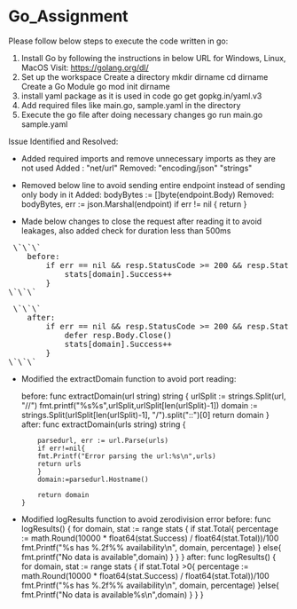 # Go_Assignment

Please follow below steps to execute the code written in go:
1. Install Go by following the instructions in below URL for Windows, Linux, MacOS
    Visit: https://golang.org/dl/
2. Set up the workspace
    Create a directory
      mkdir dirname
      cd dirname
    Create a Go Module
      go mod init dirname
3. install yaml package as it is used in code
    go get gopkg.in/yaml.v3
4. Add required files like main.go, sample.yaml in the directory
5. Execute the go file after doing necessary changes
    go run main.go sample.yaml


Issue Identified and Resolved:

- Added required imports and remove unnecessary imports as they are not used
    Added :
      "net/url" 
    Removed:
      "encoding/json"
      "strings"

-  Removed below line to avoid sending entire endpoint instead of sending only body in it
    Added:
        bodyBytes := []byte(endpoint.Body)
    Removed:
        bodyBytes, err := json.Marshal(endpoint)
        if err != nil {
            return
        } 
- Made below changes to close the request after reading it to avoid leakages, also added check for duration  less than 500ms
<pre> \`\`\` 
    before:
        if err == nil && resp.StatusCode >= 200 && resp.StatusCode < 300 && duration <= 500*time.Millisecond {
            stats[domain].Success++
        }
\`\`\` </pre>
<pre> \`\`\`
    after:
        if err == nil && resp.StatusCode >= 200 && resp.StatusCode < 300 && duration <= 500*time.Millisecond {
            defer resp.Body.Close()
            stats[domain].Success++
        }
\`\`\` </pre>
- Modified the extractDomain function to avoid port reading:

    before:
      func extractDomain(url string) string {
        urlSplit := strings.Split(url, "//")
        fmt.printf("%s%s",urlSplit,urlSplit[len(urlSplit)-1])
        domain := strings.Split(urlSplit[len(urlSplit)-1], "/").split("::")[0]
        return domain
      }
    after:
      func extractDomain(urls string) string {

          parsedurl, err := url.Parse(urls)
          if err!=nil{
          fmt.Printf("Error parsing the url:%s\n",urls)
          return urls
          }
          domain:=parsedurl.Hostname()
          
          return domain
      }
- Modified logResults function to avoid zerodivision error
    before:
      func logResults() {
        for domain, stat := range stats {
          if stat.Total{
          percentage := math.Round(10000 * float64(stat.Success) / float64(stat.Total))/100
          fmt.Printf("%s has %.2f%% availability\n", domain, percentage)
          }
          else{
            fmt.printf("No data is available",domain)
          }
        }
      }
    after:
      func logResults() {
        for domain, stat := range stats {
          if stat.Total >0{
            percentage := math.Round(10000 * float64(stat.Success) / float64(stat.Total))/100
            fmt.Printf("%s has %.2f%% availability\n", domain, percentage)
          }else{
            fmt.Printf("No data is available%s\n",domain)
          }
        }
      }
